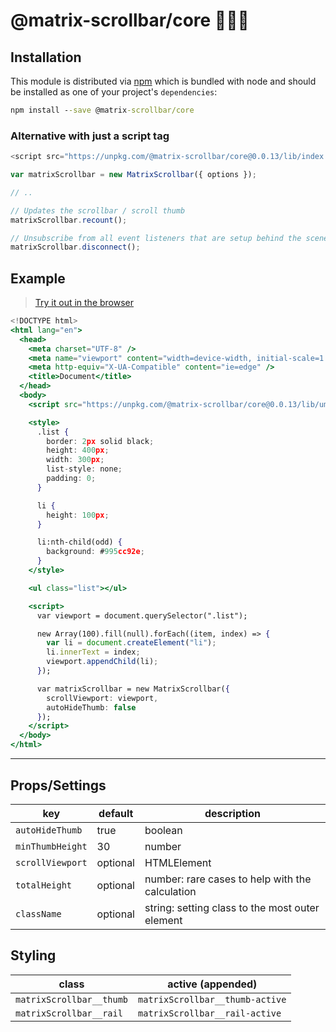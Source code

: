 # @matrix-scrollbar/core 🔭👩‍🚀

## Installation

This module is distributed via [npm](https://www.npmjs.com/package/@matrix-scrollbar/core) which is bundled with node and should be installed as one of your project's `dependencies`:

```cmd
npm install --save @matrix-scrollbar/core
```

### Alternative with just a script tag

```js
<script src="https://unpkg.com/@matrix-scrollbar/core@0.0.13/lib/index.umd.js"></script>;

var matrixScrollbar = new MatrixScrollbar({ options });

// ..

// Updates the scrollbar / scroll thumb
matrixScrollbar.recount();

// Unsubscribe from all event listeners that are setup behind the scene
matrixScrollbar.disconnect();
```

## Example

> [Try it out in the browser](https://codesandbox.io/s/matrix-scrollbarcore-tn2r0)

```jsx
<!DOCTYPE html>
<html lang="en">
  <head>
    <meta charset="UTF-8" />
    <meta name="viewport" content="width=device-width, initial-scale=1.0" />
    <meta http-equiv="X-UA-Compatible" content="ie=edge" />
    <title>Document</title>
  </head>
  <body>
    <script src="https://unpkg.com/@matrix-scrollbar/core@0.0.13/lib/umd/index.js"></script>

    <style>
      .list {
        border: 2px solid black;
        height: 400px;
        width: 300px;
        list-style: none;
        padding: 0;
      }

      li {
        height: 100px;
      }

      li:nth-child(odd) {
        background: #995cc92e;
      }
    </style>

    <ul class="list"></ul>

    <script>
      var viewport = document.querySelector(".list");

      new Array(100).fill(null).forEach((item, index) => {
        var li = document.createElement("li");
        li.innerText = index;
        viewport.appendChild(li);
      });

      var matrixScrollbar = new MatrixScrollbar({
        scrollViewport: viewport,
        autoHideThumb: false
      });
    </script>
  </body>
</html>

```

---

## Props/Settings

| key              | default  | description                                     |
| ---------------- | -------- | ----------------------------------------------- |
| `autoHideThumb`  | true     | boolean                                         |
| `minThumbHeight` | 30       | number                                          |
| `scrollViewport` | optional | HTMLElement                                     |
| `totalHeight`    | optional | number: rare cases to help with the calculation |
| `className`      | optional | string: setting class to the most outer element |

## Styling

| class                    | active (appended)               |
| ------------------------ | ------------------------------- |
| `matrixScrollbar__thumb` | `matrixScrollbar__thumb-active` |
| `matrixScrollbar__rail`  | `matrixScrollbar__rail-active`  |
